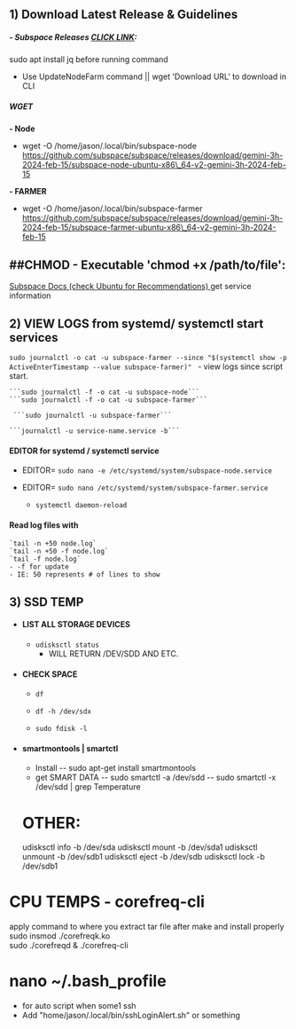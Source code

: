 ## 1) Download Latest Release & Guidelines
##### - Subspace Releases [CLICK LINK](https://github.com/subspace/subspace/releases):
sudo apt install jq before running command
- Use UpdateNodeFarm command || wget 'Download URL' to download in CLI 
     

##### WGET

**- Node**
- wget -O /home/jason/.local/bin/subspace-node https://github.com/subspace/subspace/releases/download/gemini-3h-2024-feb-15/subspace-node-ubuntu-x86\_64-v2-gemini-3h-2024-feb-15 

**- FARMER**
- wget -O /home/jason/.local/bin/subspace-farmer https://github.com/subspace/subspace/releases/download/gemini-3h-2024-feb-15/subspace-farmer-ubuntu-x86\_64-v2-gemini-3h-2024-feb-15

##CHMOD -  Executable 'chmod +x /path/to/file': 
---
[Subspace Docs (check Ubuntu for Recommendations) ](https://docs.subspace.network/docs/farming-&-staking/farming/advanced-cli/cli-install/ )
get service information
## 2) VIEW LOGS from systemd/ systemctl start services
```sudo journalctl -o cat -u subspace-farmer --since "$(systemctl show -p ActiveEnterTimestamp --value subspace-farmer)" ```
	- view logs since script start.

    ```sudo journalctl -f -o cat -u subspace-node```
    ```sudo journalctl -f -o cat -u subspace-farmer```
    
     ```sudo journalctl -u subspace-farmer```
    
    ```journalctl -u service-name.service -b```
       
#### EDITOR for systemd / systemctl service 
- EDITOR= 
     ```sudo nano -e /etc/systemd/system/subspace-node.service```
- EDITOR= 
     ``` sudo nano /etc/systemd/system/subspace-farmer.service ```

	- ```systemctl daemon-reload```
#### Read log files with 
	`tail -n +50 node.log`
	`tail -n +50 -f node.log`
	`tail -f node.log`
	- -f for update
	- IE: 50 represents # of lines to show 

## 3) SSD TEMP
- #### **LIST ALL STORAGE DEVICES**
   -  `udisksctl status`
        - WILL RETURN /DEV/SDD AND ETC.
- #### CHECK SPACE
    - `df `
    - `df -h /dev/sdx`
    
    - `sudo fdisk -l`
     
- #### smartmontools | smartctl
    - Install
    -- sudo apt-get install smartmontools
    - get SMART DATA
    -- sudo smartctl -a /dev/sdd
    -- sudo smartctl -x /dev/sdd | grep Temperature


    # OTHER:
    udisksctl info -b /dev/sda
    udisksctl mount -b /dev/sda1
    udisksctl unmount -b /dev/sdb1
    udisksctl eject -b /dev/sdb
    udisksctl lock -b /dev/sdb1

# CPU TEMPS - corefreq-cli
apply command to where you extract tar file after make and install properly 
sudo insmod ./corefreqk.ko  
sudo ./corefreqd &
./corefreq-cli


# nano ~/.bash_profile
 - for auto script when some1 ssh 
 - Add "home/jason/.local/bin/sshLoginAlert.sh" or something
